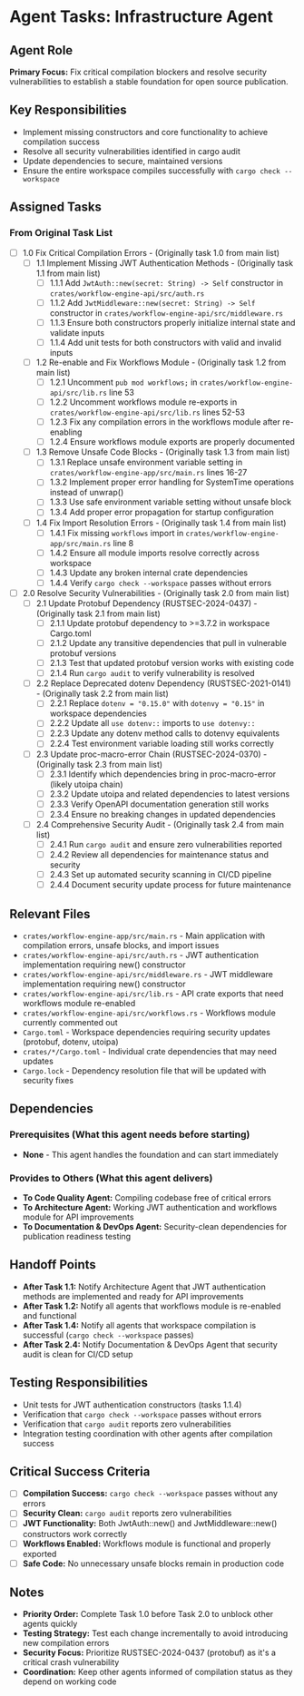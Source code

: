 # Agent Tasks: Infrastructure Agent

## Agent Role

**Primary Focus:** Fix critical compilation blockers and resolve security vulnerabilities to establish a stable foundation for open source publication.

## Key Responsibilities

- Implement missing constructors and core functionality to achieve compilation success
- Resolve all security vulnerabilities identified in cargo audit
- Update dependencies to secure, maintained versions
- Ensure the entire workspace compiles successfully with `cargo check --workspace`

## Assigned Tasks

### From Original Task List

- [ ] 1.0 Fix Critical Compilation Errors - (Originally task 1.0 from main list)
  - [ ] 1.1 Implement Missing JWT Authentication Methods - (Originally task 1.1 from main list)
    - [ ] 1.1.1 Add `JwtAuth::new(secret: String) -> Self` constructor in `crates/workflow-engine-api/src/auth.rs`
    - [ ] 1.1.2 Add `JwtMiddleware::new(secret: String) -> Self` constructor in `crates/workflow-engine-api/src/middleware.rs`
    - [ ] 1.1.3 Ensure both constructors properly initialize internal state and validate inputs
    - [ ] 1.1.4 Add unit tests for both constructors with valid and invalid inputs
  - [ ] 1.2 Re-enable and Fix Workflows Module - (Originally task 1.2 from main list)
    - [ ] 1.2.1 Uncomment `pub mod workflows;` in `crates/workflow-engine-api/src/lib.rs` line 53
    - [ ] 1.2.2 Uncomment workflows module re-exports in `crates/workflow-engine-api/src/lib.rs` lines 52-53
    - [ ] 1.2.3 Fix any compilation errors in the workflows module after re-enabling
    - [ ] 1.2.4 Ensure workflows module exports are properly documented
  - [ ] 1.3 Remove Unsafe Code Blocks - (Originally task 1.3 from main list)
    - [ ] 1.3.1 Replace unsafe environment variable setting in `crates/workflow-engine-app/src/main.rs` lines 16-27
    - [ ] 1.3.2 Implement proper error handling for SystemTime operations instead of unwrap()
    - [ ] 1.3.3 Use safe environment variable setting without unsafe block
    - [ ] 1.3.4 Add proper error propagation for startup configuration
  - [ ] 1.4 Fix Import Resolution Errors - (Originally task 1.4 from main list)
    - [ ] 1.4.1 Fix missing `workflows` import in `crates/workflow-engine-app/src/main.rs` line 8
    - [ ] 1.4.2 Ensure all module imports resolve correctly across workspace
    - [ ] 1.4.3 Update any broken internal crate dependencies
    - [ ] 1.4.4 Verify `cargo check --workspace` passes without errors

- [ ] 2.0 Resolve Security Vulnerabilities - (Originally task 2.0 from main list)
  - [ ] 2.1 Update Protobuf Dependency (RUSTSEC-2024-0437) - (Originally task 2.1 from main list)
    - [ ] 2.1.1 Update protobuf dependency to >=3.7.2 in workspace Cargo.toml
    - [ ] 2.1.2 Update any transitive dependencies that pull in vulnerable protobuf versions
    - [ ] 2.1.3 Test that updated protobuf version works with existing code
    - [ ] 2.1.4 Run `cargo audit` to verify vulnerability is resolved
  - [ ] 2.2 Replace Deprecated dotenv Dependency (RUSTSEC-2021-0141) - (Originally task 2.2 from main list)
    - [ ] 2.2.1 Replace `dotenv = "0.15.0"` with `dotenvy = "0.15"` in workspace dependencies
    - [ ] 2.2.2 Update all `use dotenv::` imports to `use dotenvy::`
    - [ ] 2.2.3 Update any dotenv method calls to dotenvy equivalents
    - [ ] 2.2.4 Test environment variable loading still works correctly
  - [ ] 2.3 Update proc-macro-error Chain (RUSTSEC-2024-0370) - (Originally task 2.3 from main list)
    - [ ] 2.3.1 Identify which dependencies bring in proc-macro-error (likely utoipa chain)
    - [ ] 2.3.2 Update utoipa and related dependencies to latest versions
    - [ ] 2.3.3 Verify OpenAPI documentation generation still works
    - [ ] 2.3.4 Ensure no breaking changes in updated dependencies
  - [ ] 2.4 Comprehensive Security Audit - (Originally task 2.4 from main list)
    - [ ] 2.4.1 Run `cargo audit` and ensure zero vulnerabilities reported
    - [ ] 2.4.2 Review all dependencies for maintenance status and security
    - [ ] 2.4.3 Set up automated security scanning in CI/CD pipeline
    - [ ] 2.4.4 Document security update process for future maintenance

## Relevant Files

- `crates/workflow-engine-app/src/main.rs` - Main application with compilation errors, unsafe blocks, and import issues
- `crates/workflow-engine-api/src/auth.rs` - JWT authentication implementation requiring new() constructor
- `crates/workflow-engine-api/src/middleware.rs` - JWT middleware implementation requiring new() constructor
- `crates/workflow-engine-api/src/lib.rs` - API crate exports that need workflows module re-enabled
- `crates/workflow-engine-api/src/workflows.rs` - Workflows module currently commented out
- `Cargo.toml` - Workspace dependencies requiring security updates (protobuf, dotenv, utoipa)
- `crates/*/Cargo.toml` - Individual crate dependencies that may need updates
- `Cargo.lock` - Dependency resolution file that will be updated with security fixes

## Dependencies

### Prerequisites (What this agent needs before starting)

- **None** - This agent handles the foundation and can start immediately

### Provides to Others (What this agent delivers)

- **To Code Quality Agent:** Compiling codebase free of critical errors
- **To Architecture Agent:** Working JWT authentication and workflows module for API improvements
- **To Documentation & DevOps Agent:** Security-clean dependencies for publication readiness testing

## Handoff Points

- **After Task 1.1:** Notify Architecture Agent that JWT authentication methods are implemented and ready for API improvements
- **After Task 1.2:** Notify all agents that workflows module is re-enabled and functional
- **After Task 1.4:** Notify all agents that workspace compilation is successful (`cargo check --workspace` passes)
- **After Task 2.4:** Notify Documentation & DevOps Agent that security audit is clean for CI/CD setup

## Testing Responsibilities

- Unit tests for JWT authentication constructors (tasks 1.1.4)
- Verification that `cargo check --workspace` passes without errors
- Verification that `cargo audit` reports zero vulnerabilities
- Integration testing coordination with other agents after compilation success

## Critical Success Criteria

- [ ] **Compilation Success:** `cargo check --workspace` passes without any errors
- [ ] **Security Clean:** `cargo audit` reports zero vulnerabilities
- [ ] **JWT Functionality:** Both JwtAuth::new() and JwtMiddleware::new() constructors work correctly
- [ ] **Workflows Enabled:** Workflows module is functional and properly exported
- [ ] **Safe Code:** No unnecessary unsafe blocks remain in production code

## Notes

- **Priority Order:** Complete Task 1.0 before Task 2.0 to unblock other agents quickly
- **Testing Strategy:** Test each change incrementally to avoid introducing new compilation errors
- **Security Focus:** Prioritize RUSTSEC-2024-0437 (protobuf) as it's a critical crash vulnerability
- **Coordination:** Keep other agents informed of compilation status as they depend on working code
